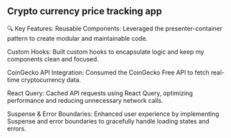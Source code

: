 ## Crypto currency price tracking app


🔍 Key Features:
Reusable Components: Leveraged the presenter-container pattern to create modular and maintainable code.

Custom Hooks: Built custom hooks to encapsulate logic and keep my components clean and focused.

CoinGecko API Integration: Consumed the CoinGecko Free API to fetch real-time cryptocurrency data.

React Query: Cached API requests using React Query, optimizing performance and reducing unnecessary network calls.

Suspense & Error Boundaries: Enhanced user experience by implementing Suspense and error boundaries to gracefully handle loading states and errors.

